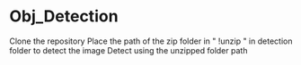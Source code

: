 # Obj_Detection
<li1> Clone the repository
<li2> Place the path of the zip folder in " !unzip <file location of cats.zip> " in detection folder to detect the image
<li3>Detect using the unzipped folder path

